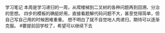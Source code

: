 学习笔记
本周是学习递归的一周，从爬楼梯到二叉树的各种问题再到回溯、分治的思想。
四步的模板的确挺好用，直接看题解代码问题不大，甚至觉得简单，但自己写自己用的时候困难重重。
想不明白了就不自觉地人肉递归，期待可以逐渐克服。
#要提前回学校了，希望可以继续下去